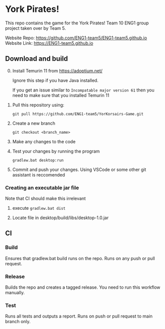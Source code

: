 
# York Pirates!

This repo contains the game for the York Pirates! Team 10 ENG1 group project taken over by Team 5.

Website Repo: https://github.com/ENG1-team5/ENG1-team5.github.io
Website Link: https://ENG1-team5.github.io

## Download and build 

0. Install Temurin 11 from https://adoptium.net/

    Ignore this step if you have Java installed.

    If you get an issue similar to `Incompatable major version 61` then you need to make sure that you installed Temurin 11

1. Pull this repository using:

    `git pull https://github.com/ENG1-team5/YorKorsairs-Game.git`

2. Create a new branch

    `git checkout <branch_name>`

3. Make any changes to the code

4. Test your changes by running the program

    `gradlew.bat desktop:run`

5. Commit and push your changes. Using VSCode or some other git assistant is reccomended

### Creating an executable jar file

Note that CI should make this irrelevant

1. execute `gradlew.bat dist`

2. Locate file in desktop/build/libs/desktop-1.0.jar

## CI

### Build

Ensures that gradlew.bat build runs on the repo.
Runs on any push or pull request.

### Release

Builds the repo and creates a tagged release.
You need to run this workflow manually.

### Test

Runs all tests and outputs a report.
Runs on push or pull request to main branch only.